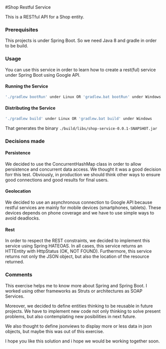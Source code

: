 #Shop Restful Service

This is a RESTful API for a Shop entity.
 

### Prerequisites
This projects is under Spring Boot. So we need Java 8 and gradle in order to be build.

### Usage

You can use this service in order to learn how to create a rest(ful) service under Spring Boot using Google API.

#### Running the Service

```sh
'./gradlew bootRun' under Linux OR 'gradlew.bat bootRun' under Windows
```
#### Distributing the Service

```sh
'./gradlew build' under Linux OR 'gradlew.bat build' under Windows
```
That generates the binary `./build/libs/shop-service-0.0.1-SNAPSHOT.jar`


### Decisions made

#### Persistence

We decided to use the ConcurrentHashMap class in order to allow persistence and concurrent data access. We thought it was a good decision forr this test. Obviously, in production we should think other ways to  ensure good connections and good results for final users.


#### Geolocation

We decided to use an asynchronous connection to Google API because restful services are mainly for mobile devices (smartphones, tablets). These devices depends on phone coverage and we have to use simple ways to avoid deadlocks.

#### Rest

In order to respect the REST constraints, we decided to implement this service using Spring HATEOAS. In all cases, this service returns an HTTEntity with HttpStatus (OK, NOT FOUND).
Furthermore, this service returns not only the JSON object, but also the location of the resource returned.

### Comments

This exercise helps me to know more about Spring and Spring Boot. I worked using other frameworks as Struts or architectures as SOAP Services.

Moreover, we decided to define entities thinking to be reusable in future projects. We have to implement new code not only thinking to solve present problems, but also contemplating new posibilities in next future.

We also thought to define jsonviews to display more or less data in json objects, but maybe this was out of this exercise.

I hope you like this solution and i hope we would be working together soon.